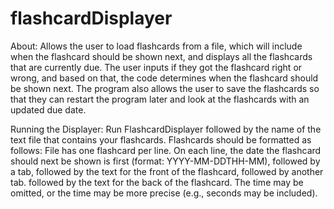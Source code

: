 # flashcardDisplayer
About:
Allows the user to load flashcards from a file, which will include when the flashcard should be shown next, and displays all the flashcards that are currently due. The user inputs if they got the flashcard right or wrong, and based on that, the code determines when the flashcard should be shown next. The program also allows the user to save the flashcards so that they can restart the program later and look at the flashcards with an updated due date.

Running the Displayer:
Run FlashcardDisplayer followed by the name of the text file that contains your flashcards. Flashcards should be formatted as follows: File has one flashcard per line. On each line, the date the flashcard should next be shown is first (format: YYYY-MM-DDTHH-MM), followed by a tab, followed by the text for the front of the flashcard, followed by another tab. followed by the text for the back of the flashcard. The time may be omitted, or the time may be more precise (e.g., seconds may be included).
